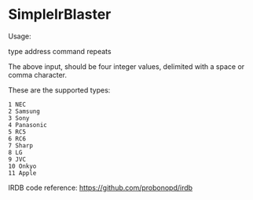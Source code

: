 # SimpleIrBlaster

Usage:

  type address command repeats

  The above input, should be four integer values, delimited with a space or comma character.

  These are the supported types:

    1 NEC
    2 Samsung
    3 Sony
    4 Panasonic
    5 RC5
    6 RC6
    7 Sharp
    8 LG
    9 JVC
    10 Onkyo
    11 Apple

IRDB code reference: https://github.com/probonopd/irdb
